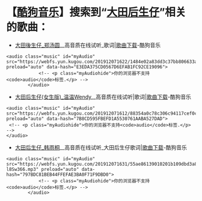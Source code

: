 # 【[酷狗音乐](https://www.kugou.com)】搜索到“[大田后生仔](https://www.kugou.com/yy/html/search.html#searchType=song&searchKeyWord=%E5%A4%A7%E7%94%B0%E5%90%8E%E7%94%9F%E4%BB%94)”相关的歌曲：

- [大田後生仔_郑汤圆](https://www.kugou.com/song/#hash=E3EDA375CD0567D6EFAB1FC92CE19096&album_id=32809879)__高音质在线试听_歌词|[歌曲下载](https://webfs.yun.kugou.com/201912071622/1484e02a83dd3c37bb806633af745c60/G179/M02/09/08/k5QEAF3AuXqADUe1AC_iIWL3MqU361.mp3)-酷狗音乐
```
<audio class="music" id="myAudio" src="https://webfs.yun.kugou.com/201912071622/1484e02a83dd3c37bb806633af745c60/G179/M02/09/08/k5QEAF3AuXqADUe1AC_iIWL3MqU361.mp3" preload="auto" data-hash="E3EDA375CD0567D6EFAB1FC92CE19096">
            <!-- <p class="myAudiohide">你的浏览器不支持<code>audio</code>标签.</p> -->
        </audio>
```
- [大田后生仔(女生版)_温温Wendy](https://www.kugou.com/song/#hash=7B8CD595FBEFD1A5530761AABA527DAD&album_id=33404627)__高音质在线试听|歌词|[歌曲下载](https://webfs.yun.kugou.com/201912071612/88354a0c78c306c94117cef0cb767289/G174/M03/12/0B/jpQEAF25nkCAN_kcACxwf6qMQng340.mp3)-酷狗音乐
```
<audio class="music" id="myAudio" 
src="https://webfs.yun.kugou.com/201912071612/88354a0c78c306c94117cef0cb767289/G174/M03/12/0B/jpQEAF25nkCAN_kcACxwf6qMQng340.mp3" 
preload="auto" data-hash="7B8CD595FBEFD1A5530761AABA527DAD">
 <!-- <p class="myAudiohide">你的浏览器不支持<code>audio</code>标签.</p> -->
</audio>
```
- [大田后生仔_韩雨桐](https://www.kugou.com/song/#hash=797BDC81BEB44FFEFAE3BA0F71F9DBD0&album_id=33416404)__高音质在线试听_大田后生仔歌词|[歌曲下载](https://webfs.yun.kugou.com/201912071631/55ae86139010201b109dbd3a893a26f4/G171/M00/00/1F/i5QEAF2wYr6ALXqQADKTHL-l8Sw366.mp3)-酷狗音乐
```
<audio class="music" id="myAudio" src="https://webfs.yun.kugou.com/201912071631/55ae86139010201b109dbd3a893a26f4/G171/M00/00/1F/i5QEAF2wYr6ALXqQADKTHL-l8Sw366.mp3" preload="auto" data-hash="797BDC81BEB44FFEFAE3BA0F71F9DBD0">
            <!-- <p class="myAudiohide">你的浏览器不支持<code>audio</code>标签.</p> -->
        </audio>
```
